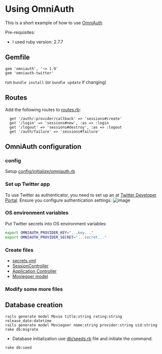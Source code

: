 # Using OmniAuth

This is a short example of how to use [OmniAuth](https://github.com/omniauth/omniauth)

Pre-requisites:

* I used ruby version: 2.7.7

## Gemfile
```
gem 'omniauth', '~> 1.9'
gem 'omniauth-twitter'
```
run `bundle install` (or `bundle update` if changing)

## Routes
Add the following routes to [routes.rb](config/routes.rb):
```
  get '/auth/:provider/callback' => 'sessions#create'
  get '/login' => 'sessions#new', :as => :login
  get '/logout' => 'sessions#destroy', :as => :logout
  get '/auth/failure' => 'sessions#failure'
```

## OmniAuth configuration
### config
Setup [config/initialize/omniauth.rb](config/initialize/omniauth.rb)

### Set up Twitter app
To use Twitter as authenticator, you need to set up an at [Twitter Developer Portal](https://developer.twitter.com/en/portal/dashboard).
Ensure you configure authentication settings:
![image](https://user-images.githubusercontent.com/1935211/217080572-d08717c3-fc6c-44d7-a5fa-b9f3894ce540.png)


### OS environment variables
Put Twitter secrets into OS environment variables:
```sh
export OMNIAUTH_PROVIDER_KEY="...key..."
export OMNIAUTH_PROVIDER_SECRET="...secret..."
```

### Create files
* [secrets.yml](config/secrets.yml)
* [SessionController](app/controllers/session_controller.rb)
* [Application Controller](app/controllers/application_controller.rb)
* [Moviegoer model](app/models/moviegoer.rb)

### Modify some more files


## Database creation
```
rails generate model Movie title:string rating:string release_date:datetime
rails generate model Moviegoer name:string provider:string uid:string
rake db:migrate
```

* Database initialization
use [db/seeds.rb](db/seeds.rb) file and initiate the command:
```
rake db:seed
```

## 
